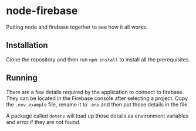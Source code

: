 # node-firebase

Putting node and firebase together to see how it all works.

## Installation

Clone the repository and then run `npm install` to install all the prerequisites.

## Running

There are a few details required by the application to connect to firebase. They can be located in the Firebase console after selecting a project. Copy the `.env.example` file, rename it to `.env` and then put those details in the file.

A package called `dotenv` will load up those details as environment variables and error if they are not found.
